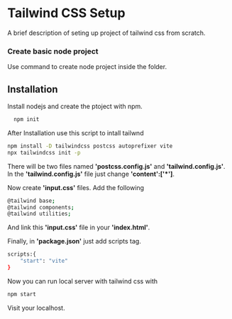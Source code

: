 # Tailwind CSS Setup

A brief description of seting up project of tailwind css from scratch. 

### Create basic node project
Use command to create node project inside the folder.
 


## Installation

Install nodejs and create the ptoject with npm. 

```bash
  npm init 
```
After Installation use this script to intall tailwnd

```bash
npm install -D tailwindcss postcss autoprefixer vite
npx tailwindcss init -p
```

There will be two files named **'postcss.config.js'**  and **'tailwind.config.js'**. 
In the **'tailwind.config.js'** file just change **'content':['*']**. 
   
Now create **'input.css'** files. Add the following    
```bash
@tailwind base;
@tailwind components;
@tailwind utilities;
```   
And link this **'input.css'** file in your **'index.html'**. 

Finally, in **'package.json'** just add scripts tag. 
```bash
scripts:{
    "start": "vite"
}
```
Now you can run local server with tailwind css with 
```bash
npm start
```

Visit your localhost. 